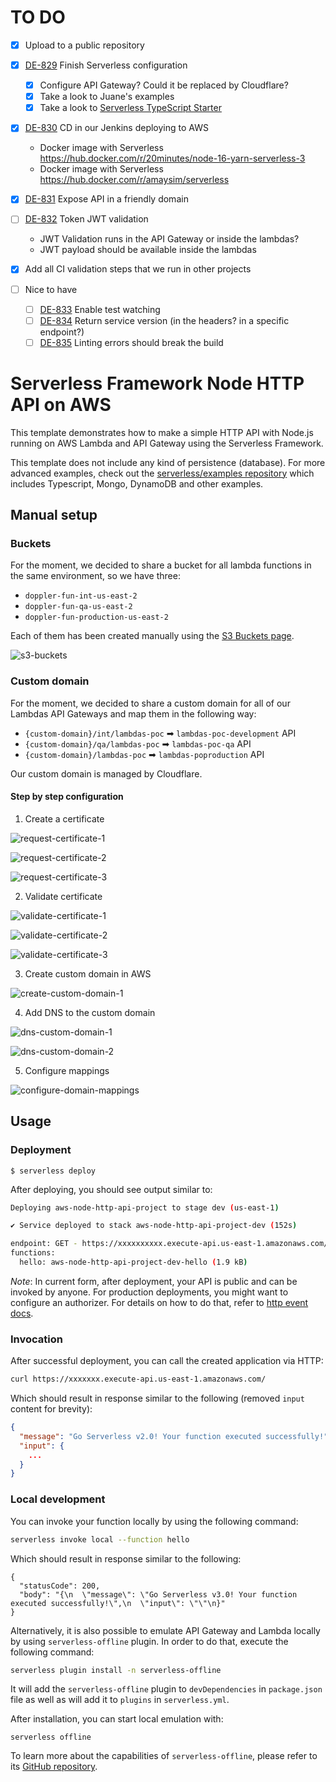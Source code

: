 <!--
title: 'AWS Simple HTTP Endpoint example in NodeJS'
description: 'This template demonstrates how to make a simple HTTP API with Node.js running on AWS Lambda and API Gateway using the Serverless Framework.'
layout: Doc
framework: v3
platform: AWS
language: nodeJS
authorLink: 'https://github.com/serverless'
authorName: 'Serverless, inc.'
authorAvatar: 'https://avatars1.githubusercontent.com/u/13742415?s=200&v=4'
-->

# TO DO

- [x] Upload to a public repository

- [x] [DE-829](https://makingsense.atlassian.net/browse/DE-829) Finish Serverless configuration
  - [x] Configure API Gateway? Could it be replaced by Cloudflare?
  - [x] Take a look to Juane's examples
  - [x] Take a look to [Serverless TypeScript Starter](https://github.com/AnomalyInnovations/serverless-typescript-starter)
- [x] [DE-830](https://makingsense.atlassian.net/browse/DE-830) CD in our Jenkins deploying to AWS
  - Docker image with Serverless https://hub.docker.com/r/20minutes/node-16-yarn-serverless-3
  - Docker image with Serverless https://hub.docker.com/r/amaysim/serverless
- [x] [DE-831](https://makingsense.atlassian.net/browse/DE-831) Expose API in a friendly domain
- [ ] [DE-832](https://makingsense.atlassian.net/browse/DE-832) Token JWT validation
  - JWT Validation runs in the API Gateway or inside the lambdas?
  - JWT payload should be available inside the lambdas
- [x] Add all CI validation steps that we run in other projects
- [ ] Nice to have
  - [ ] [DE-833](https://makingsense.atlassian.net/browse/DE-833) Enable test watching
  - [ ] [DE-834](https://makingsense.atlassian.net/browse/DE-834) Return service version (in the headers? in a specific endpoint?)
  - [ ] [DE-835](https://makingsense.atlassian.net/browse/DE-835) Linting errors should break the build

# Serverless Framework Node HTTP API on AWS

This template demonstrates how to make a simple HTTP API with Node.js running on AWS Lambda and API Gateway using the
Serverless Framework.

This template does not include any kind of persistence (database). For more advanced examples, check out the
[serverless/examples repository](https://github.com/serverless/examples/) which includes Typescript, Mongo, DynamoDB
and other examples.

## Manual setup

### Buckets

For the moment, we decided to share a bucket for all lambda functions in the same environment, so we have three:

- `doppler-fun-int-us-east-2`
- `doppler-fun-qa-us-east-2`
- `doppler-fun-production-us-east-2`

Each of them has been created manually using the [S3 Buckets page](https://s3.console.aws.amazon.com/s3/buckets?region=sa-east-1).

![s3-buckets](./docs/s3-buckets.png)

### Custom domain

For the moment, we decided to share a custom domain for all of our Lambdas API Gateways and map them in the following way:

- `{custom-domain}/int/lambdas-poc` ➡ `lambdas-poc-development` API
- `{custom-domain}/qa/lambdas-poc` ➡ `lambdas-poc-qa` API
- `{custom-domain}/lambdas-poc` ➡ `lambdas-poproduction` API

Our custom domain is managed by Cloudflare.

#### Step by step configuration

1. Create a certificate

![request-certificate-1](./docs/request-certificate-1.png)

![request-certificate-2](./docs/request-certificate-2.png)

![request-certificate-3](./docs/request-certificate-3.png)

2. Validate certificate

![validate-certificate-1](./docs/validate-certificate-1.png)

![validate-certificate-2](./docs/validate-certificate-2.png)

![validate-certificate-3](./docs/validate-certificate-3.png)

3. Create custom domain in AWS

![create-custom-domain-1](./docs/create-custom-domain-1.png)

4. Add DNS to the custom domain

![dns-custom-domain-1](./docs/dns-custom-domain-1.png)

![dns-custom-domain-2](./docs/dns-custom-domain-2.png)

5. Configure mappings

![configure-domain-mappings](./docs/configure-domain-mappings.png)

## Usage

### Deployment

```
$ serverless deploy
```

After deploying, you should see output similar to:

```bash
Deploying aws-node-http-api-project to stage dev (us-east-1)

✔ Service deployed to stack aws-node-http-api-project-dev (152s)

endpoint: GET - https://xxxxxxxxxx.execute-api.us-east-1.amazonaws.com/
functions:
  hello: aws-node-http-api-project-dev-hello (1.9 kB)
```

_Note_: In current form, after deployment, your API is public and can be invoked by anyone. For production deployments,
you might want to configure an authorizer. For details on how to do that, refer to
[http event docs](https://www.serverless.com/framework/docs/providers/aws/events/apigateway/).

### Invocation

After successful deployment, you can call the created application via HTTP:

```bash
curl https://xxxxxxx.execute-api.us-east-1.amazonaws.com/
```

Which should result in response similar to the following (removed `input` content for brevity):

```json
{
  "message": "Go Serverless v2.0! Your function executed successfully!",
  "input": {
    ...
  }
}
```

### Local development

You can invoke your function locally by using the following command:

```bash
serverless invoke local --function hello
```

Which should result in response similar to the following:

```
{
  "statusCode": 200,
  "body": "{\n  \"message\": \"Go Serverless v3.0! Your function executed successfully!\",\n  \"input\": \"\"\n}"
}
```

Alternatively, it is also possible to emulate API Gateway and Lambda locally by using `serverless-offline` plugin. In order to do that, execute the following command:

```bash
serverless plugin install -n serverless-offline
```

It will add the `serverless-offline` plugin to `devDependencies` in `package.json` file as well as will add it to `plugins` in `serverless.yml`.

After installation, you can start local emulation with:

```
serverless offline
```

To learn more about the capabilities of `serverless-offline`, please refer to its [GitHub repository](https://github.com/dherault/serverless-offline).
